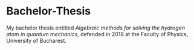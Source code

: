 # Bachelor-Thesis
My bachelor thesis entitled *Algebraic methods for solving the hydrogen atom in quantum mechanics*, defended in 2018 at the Faculty of Physics, University of Bucharest.
